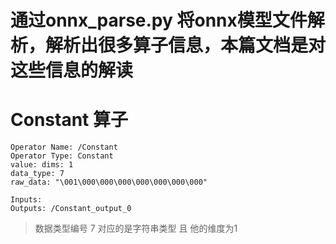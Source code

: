 # 通过onnx_parse.py 将onnx模型文件解析，解析出很多算子信息，本篇文档是对这些信息的解读

# Constant 算子
```
Operator Name: /Constant
Operator Type: Constant
value: dims: 1
data_type: 7
raw_data: "\001\000\000\000\000\000\000\000"

Inputs: 
Outputs: /Constant_output_0
```

> 数据类型编号 7 对应的是字符串类型 且 他的维度为1
